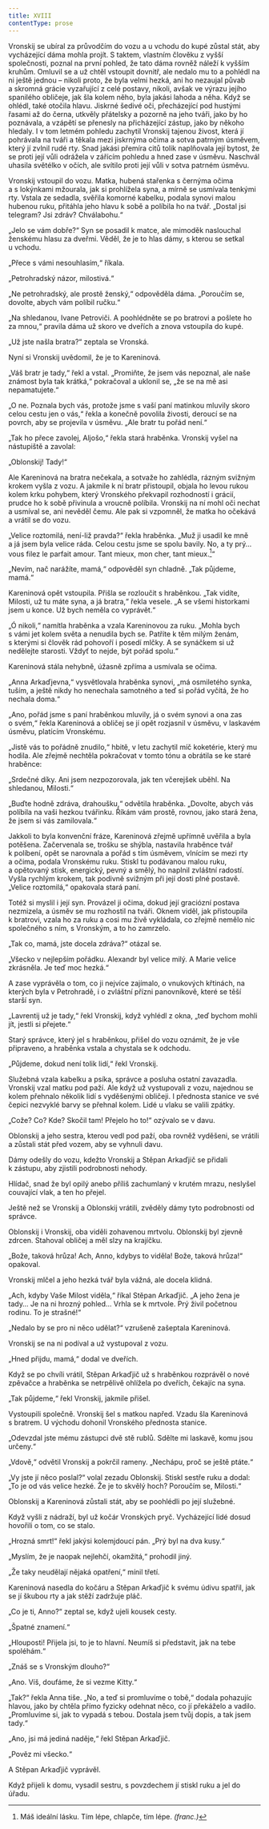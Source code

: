 ```yaml
---
title: XVIII
contentType: prose
---
```


Vronskij se ubíral za průvodčím do vozu a u vchodu do kupé zůstal stát, aby vycházející dáma mohla projít. S taktem, vlastním člověku z vyšší společnosti, poznal na první pohled, že tato dáma rovněž náleží k vyšším kruhům. Omluvil se a už chtěl vstoupit dovnitř, ale nedalo mu to a pohlédl na ni ještě jednou – nikoli proto, že byla velmi hezká, ani ho nezaujal půvab a skromná grácie vyzařující z celé postavy, nikoli, avšak ve výrazu jejího spanilého obličeje, jak šla kolem něho, byla jakási lahoda a něha. Když se ohlédl, také otočila hlavu. Jiskrné šedivé oči, přecházející pod hustými řasami až do černa, utkvěly přátelsky a pozorně na jeho tváři, jako by ho poznávala, a vzápětí se přenesly na přicházející zástup, jako by někoho hledaly. I v tom letmém pohledu zachytil Vronskij tajenou živost, která jí pohrávala na tváři a těkala mezi jiskrnýma očima a sotva patrným úsměvem, který jí zvlnil rudé rty. Snad jakási přemíra citů tolik naplňovala její bytost, že se proti její vůli odrážela v zářícím pohledu a hned zase v úsměvu. Naschvál uhasila světélko v očích, ale svítilo proti její vůli v sotva patrném úsměvu.

Vronskij vstoupil do vozu. Matka, hubená stařenka s černýma očima a s lokýnkami mžourala, jak si prohlížela syna, a mírně se usmívala tenkými rty. Vstala ze sedadla, svěřila komorné kabelku, podala synovi malou hubenou ruku, přitáhla jeho hlavu k sobě a políbila ho na tvář. „Dostal jsi telegram? Jsi zdráv? Chválabohu.“

„Jelo se vám dobře?“ Syn se posadil k matce, ale mimoděk naslouchal ženskému hlasu za dveřmi. Věděl, že je to hlas dámy, s kterou se setkal u vchodu.

„Přece s vámi nesouhlasím,“ říkala.

„Petrohradský názor, milostivá.“

„Ne petrohradský, ale prostě ženský,“ odpověděla dáma. „Poroučím se, dovolte, abych vám políbil ručku.“

„Na shledanou, Ivane Petroviči. A poohlédněte se po bratrovi a pošlete ho za mnou,“ pravila dáma už skoro ve dveřích a znova vstoupila do kupé.

„Už jste našla bratra?“ zeptala se Vronská.

Nyní si Vronskij uvědomil, že je to Kareninová.

„Váš bratr je tady,“ řekl a vstal. „Promiňte, že jsem vás nepoznal, ale naše známost byla tak krátká,“ pokračoval a uklonil se, „že se na mě asi nepamatujete.“

„O ne. Poznala bych vás, protože jsme s vaší paní matinkou mluvily skoro celou cestu jen o vás,“ řekla a konečně povolila živosti, deroucí se na povrch, aby se projevila v úsměvu. „Ale bratr tu pořád není.“

„Tak ho přece zavolej, Aljošo,“ řekla stará hraběnka. Vronskij vyšel na nástupiště a zavolal:

„Oblonskij! Tady!“

Ale Kareninová na bratra nečekala, a sotvaže ho zahlédla, rázným svižným krokem vyšla z vozu. A jakmile k ní bratr přistoupil, objala ho levou rukou kolem krku pohybem, který Vronského překvapil rozhodností i grácií, prudce ho k sobě přivinula a vroucně políbila. Vronskij na ní mohl oči nechat a usmíval se, ani nevěděl čemu. Ale pak si vzpomněl, že matka ho očekává a vrátil se do vozu.

„Velice roztomilá, není-liž pravda?“ řekla hraběnka. „Muž ji usadil ke mně a já jsem byla velice ráda. Celou cestu jsme se spolu bavily. No, a ty prý… vous filez le parfait amour. Tant mieux, mon cher, tant mieux.[^12]“

„Nevím, nač narážíte, mamá,“ odpověděl syn chladně. „Tak pů­jde­me, mamá.“

Kareninová opět vstoupila. Přišla se rozloučit s hraběnkou. „Tak vidíte, Milosti, už tu máte syna, a já bratra,“ řekla vesele. „A se všemi historkami jsem u konce. Už bych neměla co vyprávět.“

„Ó nikoli,“ namítla hraběnka a vzala Kareninovou za ruku. „Mohla bych s vámi jet kolem světa a nenudila bych se. Patříte k těm milým ženám, s kterými si člověk rád pohovoří i posedí mlčky. A se synáčkem si už nedělejte starosti. Vždyť to nejde, být pořád spolu.“

Kareninová stála nehybně, úžasně zpříma a usmívala se očima.

„Anna Arkaďjevna,“ vysvětlovala hraběnka synovi, „má osmiletého synka, tuším, a ještě nikdy ho nenechala samotného a teď si pořád vyčítá, že ho nechala doma.“

„Ano, pořád jsme s paní hraběnkou mluvily, já o svém synovi a ona zas o svém,“ řekla Kareninová a obličej se jí opět rozjasnil v úsměvu, v laskavém úsměvu, platícím Vronskému.

„Jistě vás to pořádně znudilo,“ hbitě, v letu zachytil míč koketérie, který mu hodila. Ale zřejmě nechtěla pokračovat v tomto tónu a obrátila se ke staré hraběnce:

„Srdečné díky. Ani jsem nezpozorovala, jak ten včerejšek uběhl. Na shledanou, Milosti.“

„Buďte hodně zdráva, drahoušku,“ odvětila hraběnka. „Dovolte, abych vás políbila na vaši hezkou tvářinku. Říkám vám prostě, rovnou, jako stará žena, že jsem si vás zamilovala.“

Jakkoli to byla konvenční fráze, Kareninová zřejmě upřímně uvěřila a byla potěšena. Začervenala se, trošku se shýbla, nastavila hraběnce tvář k políbení, opět se narovnala a pořád s tím úsměvem, vlnícím se mezi rty a očima, podala Vronskému ruku. Stiskl tu podávanou malou ruku, a opětovaný stisk, energický, pevný a smělý, ho naplnil zvláštní radostí. Vyšla rychlým krokem, tak podivně svižným při její dosti plné postavě. „Velice roztomilá,“ opakovala stará paní.

Totéž si myslil i její syn. Provázel ji očima, dokud její graciózní postava nezmizela, a úsměv se mu rozhostil na tváři. Oknem viděl, jak přistoupila k bratrovi, vzala ho za ruku a cosi mu živě vykládala, co zřejmě nemělo nic společného s ním, s Vronským, a to ho zamrzelo.

„Tak co, mamá, jste docela zdráva?“ otázal se.

„Všecko v nejlepším pořádku. Alexandr byl velice milý. A Marie velice zkrásněla. Je teď moc hezká.“

A zase vyprávěla o tom, co ji nejvíce zajímalo, o vnukových křtinách, na kterých byla v Petrohradě, i o zvláštní přízni panovníkově, které se těší starší syn.

„Lavrentij už je tady,“ řekl Vronskij, když vyhlédl z okna, „teď bychom mohli jít, jestli si přejete.“

Starý správce, který jel s hraběnkou, přišel do vozu oznámit, že je vše připraveno, a hraběnka vstala a chystala se k odchodu.

„Půjdeme, dokud není tolik lidí,“ řekl Vronskij.

Služebná vzala kabelku a psíka, správce a posluha ostatní zavazadla. Vronskij vzal matku pod paží. Ale když už vystupovali z vozu, najednou se kolem přehnalo několik lidí s vyděšenými obličeji. I přednosta stanice ve své čepici nezvyklé barvy se přehnal kolem. Lidé u vlaku se valili zpátky.

„Cože? Co? Kde? Skočil tam! Přejelo ho to!“ ozývalo se v davu.

Oblonskij a jeho sestra, kterou vedl pod paží, oba rovněž vyděšeni, se vrátili a zůstali stát před vozem, aby se vyhnuli davu.

Dámy odešly do vozu, kdežto Vronskij a Stěpan Arkaďjič se přidali k zástupu, aby zjistili podrobnosti nehody.

Hlídač, snad že byl opilý anebo příliš zachumlaný v krutém mrazu, neslyšel couvající vlak, a ten ho přejel.

Ještě než se Vronskij a Oblonskij vrátili, zvěděly dámy tyto podrobnosti od správce.

Oblonskij i Vronskij, oba viděli zohavenou mrtvolu. Oblonskij byl zjevně zdrcen. Stahoval obličej a měl slzy na krajíčku.

„Bože, taková hrůza! Ach, Anno, kdybys to viděla! Bože, taková hrůza!“ opakoval.

Vronskij mlčel a jeho hezká tvář byla vážná, ale docela klidná.

„Ach, kdyby Vaše Milost viděla,“ říkal Stěpan Arkaďjič. „A jeho žena je tady… Je na ni hrozný pohled… Vrhla se k mrtvole. Prý živil početnou rodinu. To je strašné!“

„Nedalo by se pro ni něco udělat?“ vzrušeně zašeptala Kareninová.

Vronskij se na ni podíval a už vystupoval z vozu.

„Hned přijdu, mamá,“ dodal ve dveřích.

Když se po chvíli vrátil, Stěpan Arkaďjič už s hraběnkou rozprávěl o nové zpěvačce a hraběnka se netrpělivě ohlížela po dveřích, čekajíc na syna.

„Tak půjdeme,“ řekl Vronskij, jakmile přišel.

Vystoupili společně. Vronskij šel s matkou napřed. Vzadu šla Kareninová s bratrem. U východu dohonil Vronského přednosta stanice.

„Odevzdal jste mému zástupci dvě stě rublů. Sdělte mi laskavě, komu jsou určeny.“

„Vdově,“ odvětil Vronskij a pokrčil rameny. „Nechápu, proč se ještě ptáte.“

„Vy jste jí něco poslal?“ volal zezadu Oblonskij. Stiskl sestře ruku a dodal: „To je od vás velice hezké. Že je to skvělý hoch? Poroučím se, Milosti.“

Oblonskij a Kareninová zůstali stát, aby se poohlédli po její služebné.

Když vyšli z nádraží, byl už kočár Vronských pryč. Vycházející lidé dosud hovořili o tom, co se stalo.

„Hrozná smrt!“ řekl jakýsi kolemjdoucí pán. „Prý byl na dva kusy.“

„Myslím, že je naopak nejlehčí, okamžitá,“ prohodil jiný.

„Že taky neudělají nějaká opatření,“ mínil třetí.

Kareninová nasedla do kočáru a Stěpan Arkaďjič k svému údivu spatřil, jak se jí škubou rty a jak stěží zadržuje pláč.

„Co je ti, Anno?“ zeptal se, když ujeli kousek cesty.

„Špatné znamení.“

„Hlouposti! Přijela jsi, to je to hlavní. Neumíš si představit, jak na tebe spoléhám.“

„Znáš se s Vronským dlouho?“

„Ano. Víš, doufáme, že si vezme Kitty.“

„Tak?“ řekla Anna tiše. „No, a teď si promluvíme o tobě,“ dodala pohazujíc hlavou, jako by chtěla přímo fyzicky odehnat něco, co jí překáželo a vadilo. „Promluvíme si, jak to vypadá s tebou. Dostala jsem tvůj dopis, a tak jsem tady.“

„Ano, jsi má jediná naděje,“ řekl Stěpan Arkaďjič.

„Pověz mi všecko.“

A Stěpan Arkaďjič vyprávěl.

Když přijeli k domu, vysadil sestru, s povzdechem jí stiskl ruku a jel do úřadu.

  

[^12]: Máš ideální lásku. Tím lépe, chlapče, tím lépe. _(franc.)_
